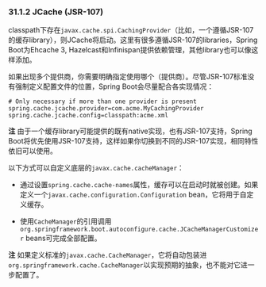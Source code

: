 ### 31.1.2 JCache (JSR-107)
classpath下存在`javax.cache.spi.CachingProvider`（比如，一个遵循JSR-107的缓存library），则JCache将启动。这里有很多遵循JSR-107的libraries，Spring Boot为Ehcache 3, Hazelcast和Infinispan提供依赖管理，其他library也可以像这样添加。

如果出现多个提供商，你需要明确指定使用哪个（提供商）。尽管JSR-107标准没有强制定义配置文件的位置，Spring Boot会尽量配合各实现情况：
```properties
# Only necessary if more than one provider is present
spring.cache.jcache.provider=com.acme.MyCachingProvider
spring.cache.jcache.config=classpath:acme.xml
```
**注** 由于一个缓存library可能提供的既有native实现，也有JSR-107支持，Spring Boot将优先使用JSR-107支持，这样如果你切换到不同的JSR-107实现，相同特性依旧可以使用。

以下方式可以自定义底层的`javax.cache.cacheManager`：

* 通过设置`spring.cache.cache-names`属性，缓存可以在启动时就被创建。如果定义一个`javax.cache.configuration.Configuration` bean，它将用于自定义缓存。

* 使用`CacheManager`的引用调用`org.springframework.boot.autoconfigure.cache.JCacheManagerCustomizer` beans可完成全部配置。

**注** 如果定义标准的`javax.cache.CacheManager`，它将自动包装进`org.springframework.cache.CacheManager`以实现预期的抽象，也不能对它进一步配置了。

